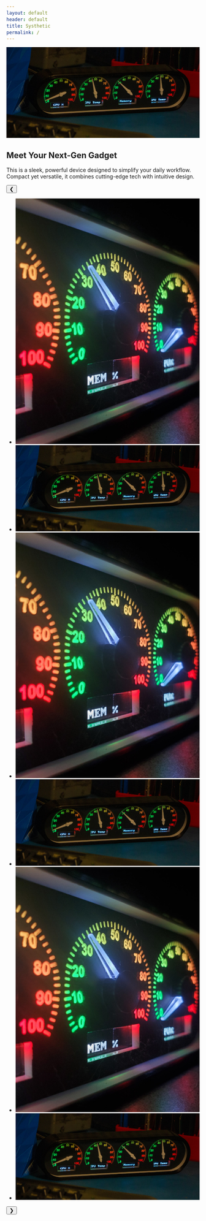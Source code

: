 ```yaml
---
layout: default
header: default
title: Systhetic
permalink: /
---
```


<section class="intro">
  <div class="intro-image">
    <img src="assets/images/PCluster/PClusterProductImage0.png" alt="Product intro">
  </div>
  <div class="intro-text">
    <h1>Meet Your Next-Gen Gadget</h1>
    <p>
      This is a sleek, powerful device designed to simplify your daily workflow.
      Compact yet versatile, it combines cutting-edge tech with intuitive design.
    </p>
  </div>
</section>

<section class="carousel">
  <button class="ctrl prev" aria-label="Previous slide">&#10094;</button>
  <div class="track-wrapper">
    <ul class="track">
      <li class="slide"><img src="assets/images/PCluster/pic1.jpg" alt="Product 1"></li>
      <li class="slide"><img src="assets/images/PCluster/pic2.png" alt="Product 2"></li>
      <li class="slide"><img src="assets/images/PCluster/pic1.jpg" alt="Product 3"></li>
      <li class="slide"><img src="assets/images/PCluster/pic2.png" alt="Product 4"></li>
      <li class="slide"><img src="assets/images/PCluster/pic1.jpg" alt="Product 5"></li>
      <li class="slide"><img src="assets/images/PCluster/pic2.png" alt="Product 6"></li>
    </ul>
  </div>
  <button class="ctrl next" aria-label="Next slide">&#10095;</button>
</section>